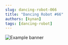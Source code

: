 ```yaml
---
slug: dancing-robot-066
title: "Dancing Robot #66"
authors: [kynan]
tags: [dancing-robot]
---
```


![Example banner](/img/stories/dancing-robot/066.PNG)
